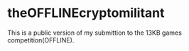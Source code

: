 # theOFFLINEcryptomilitant
This is a public version of my submittion to the 13KB games competition(OFFLINE).
